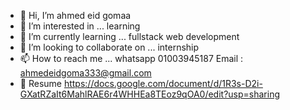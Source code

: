 - 👋 Hi, I’m ahmed eid gomaa
- 👀 I’m interested in ... learning
- 🌱 I’m currently learning ... fullstack web development
- 💞️ I’m looking to collaborate on ... internship
- 📫 How to reach me ... whatsapp 01003945187 Email : ahmedeidgoma333@gmail.com
- 👋 Resume https://docs.google.com/document/d/1R3s-D2i-GXatRZaIt6MahlRAE6r4WHHEa8TEoz9qOA0/edit?usp=sharing
<!---
ahmedeid533/ahmedeid533 is a ✨ special ✨ repository because its `README.md` (this file) appears on your GitHub profile.
You can click the Preview link to take a look at your changes.
--->
